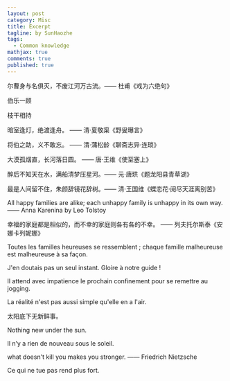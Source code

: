 ```yaml
---
layout: post
category: Misc   
title: Excerpt 
tagline: by SunHaozhe
tags: 
  - Common knowledge   
mathjax: true
comments: true
published: true
---
```


尔曹身与名俱灭，不废江河万古流。—— 杜甫《戏为六绝句》

伯乐一顾

枝干相持

暗室逢灯，绝渡逢舟。 —— 清·夏敬渠《野叟曝言》

将伯之助，义不敢忘。 —— 清·蒲松龄《聊斋志异·连琐》

大漠孤烟直，长河落日圆。 —— 唐·王维《使至塞上》

醉后不知天在水，满船清梦压星河。—— 元·唐珙《题龙阳县青草湖》

最是人间留不住，朱颜辞镜花辞树。—— 清·王国维《蝶恋花·阅尽天涯离别苦》

All happy families are alike; each unhappy family is unhappy in its own way. —— Anna Karenina by Leo Tolstoy 

幸福的家庭都是相似的，而不幸的家庭则各有各的不幸。 —— 列夫托尔斯泰《安娜卡列妮娜》

Toutes les familles heureuses se ressemblent ; chaque famille malheureuse est malheureuse à sa façon.

J'en doutais pas un seul instant. Gloire à notre guide !

Il attend avec impatience le prochain confinement pour se remettre au jogging. 

La réalité n'est pas aussi simple qu'elle en a l'air.

太阳底下无新鲜事。

Nothing new under the sun.

Il n’y a rien de nouveau sous le soleil.

what doesn't kill you makes you stronger.  —— Friedrich Nietzsche

Ce qui ne tue pas rend plus fort. 









